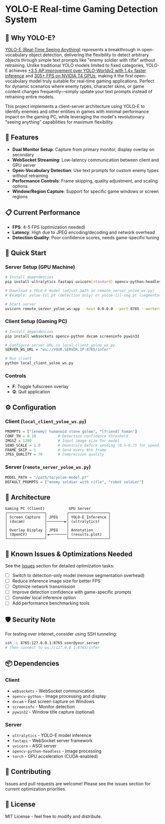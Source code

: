 # YOLO-E Real-time Gaming Detection System

## 🤖 Why YOLO-E?

[YOLO-E (Real-Time Seeing Anything)](https://arxiv.org/html/2503.07465v1) represents a breakthrough in open-vocabulary object detection, delivering the flexibility to detect arbitrary objects through simple text prompts like "enemy soldier with rifle" without retraining. Unlike traditional YOLO models limited to fixed categories, YOLO-E achieves [+3.5 AP improvement over YOLO-Worldv2 with 1.4× faster inference](https://github.com/THU-MIG/yoloe) and [305+ FPS on NVIDIA T4 GPUs](https://docs.ultralytics.com/models/yoloe/), making it the first open-vocabulary model truly suitable for real-time gaming applications. Perfect for dynamic scenarios where enemy types, character skins, or game content changes frequently—simply update your text prompts instead of retraining entire models.

This project implements a client-server architecture using YOLO-E to identify enemies and other entities in games with minimal performance impact on the gaming PC, while leveraging the model's revolutionary "seeing anything" capabilities for maximum flexibility.

## 🎯 Features

- **Dual Monitor Setup**: Capture from primary monitor, display overlay on secondary
- **WebSocket Streaming**: Low-latency communication between client and GPU server
- **Open-Vocabulary Detection**: Use text prompts for custom enemy types without retraining
- **Performance Controls**: Frame skipping, quality adjustment, and scaling options
- **Window/Region Capture**: Support for specific game windows or screen regions

## 📋 Current Performance

- **FPS**: 4-5 FPS (optimization needed)
- **Latency**: High due to JPEG encoding/decoding and network overhead
- **Detection Quality**: Poor confidence scores, needs game-specific tuning

## 🚀 Quick Start

### Server Setup (GPU Machine)

```bash
# Install dependencies
pip install ultralytics fastapi uvicorn[standard] opencv-python-headless

# Download a YOLO-E model (adjust path in remote_server_yoloe_ws.py)
# Example: yoloe-11l.pt (detection only) or yoloe-11l-seg.pt (segmentation)

# Start server
uvicorn remote_server_yoloe_ws:app --host 0.0.0.0 --port 8765 --workers 1
```

### Client Setup (Gaming PC)

```bash
# Install dependencies
pip install websockets opencv-python dxcam screeninfo pywin32

# Configure server URL in local_client_yoloe_ws.py
SERVER_WS_URL = "ws://YOUR.SERVER.IP:8765/infer"

# Run client
python local_client_yoloe_ws.py
```

### Controls

- **F**: Toggle fullscreen overlay
- **Q**: Quit application

## ⚙️ Configuration

### Client (`local_client_yoloe_ws.py`)
```python
PROMPTS = ["[enemy] humanoid stone golem", "[friend] human"]
CONF_TH = 0.10          # Detection confidence threshold
IMGSZ = 1280            # Input image size for model
SEND_SCALE = 1.0        # Downscale before sending (0.5-0.75 for speed)
FRAME_SKIP = 1          # Send every Nth frame
JPEG_QUALITY = 70       # Compression quality
```

### Server (`remote_server_yoloe_ws.py`)
```python
MODEL_PATH = "/path/to/yoloe-model.pt"
DEFAULT_PROMPTS = ["enemy soldier with rifle", "robot soldier"]
```

## 📁 Architecture

```
Gaming PC (Client)           GPU Server
┌─────────────────┐         ┌──────────────────┐
│ Screen Capture  │ JPEG    │ YOLO-E Inference │
│ (dxcam)         │────────►│ (ultralytics)    │
│                 │         │                  │
│ Overlay Display │ JPEG    │ Annotation       │
│ (OpenCV)        │◄────────│ (results.plot)   │
└─────────────────┘         └──────────────────┘
```

## 🔧 Known Issues & Optimizations Needed

See the [Issues](../../issues) section for detailed optimization tasks:

- [ ] Switch to detection-only model (remove segmentation overhead)
- [ ] Reduce inference image size for better FPS
- [ ] Optimize network transmission
- [ ] Improve detection confidence with game-specific prompts
- [ ] Consider local inference option
- [ ] Add performance benchmarking tools

## 🛡️ Security Note

For testing over internet, consider using SSH tunneling:
```bash
ssh -L 8765:127.0.0.1:8765 user@your.server
# Then connect to ws://127.0.0.1:8765/infer
```

## 📦 Dependencies

### Client
- `websockets` - WebSocket communication
- `opencv-python` - Image processing and display
- `dxcam` - Fast screen capture on Windows
- `screeninfo` - Monitor detection
- `pywin32` - Window title capture (optional)

### Server
- `ultralytics` - YOLO-E model inference
- `fastapi` - WebSocket server framework
- `uvicorn` - ASGI server
- `opencv-python-headless` - Image processing
- `torch` - GPU acceleration (CUDA-enabled)

## 🤝 Contributing

Issues and pull requests are welcome! Please see the issues section for current optimization priorities.

## 📄 License

MIT License - feel free to modify and distribute.
